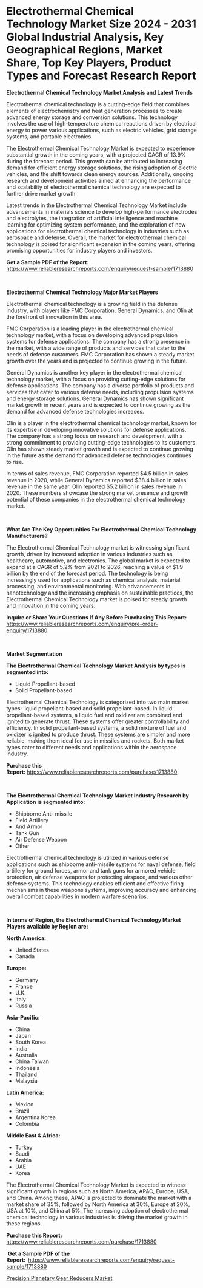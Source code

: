 <p><h1>Electrothermal Chemical Technology Market Size 2024 - 2031 Global Industrial Analysis, Key Geographical Regions, Market Share, Top Key Players, Product Types and Forecast Research Report</h1></p><p><strong>Electrothermal Chemical Technology Market Analysis and Latest Trends</strong></p>
<p><p>Electrothermal chemical technology is a cutting-edge field that combines elements of electrochemistry and heat generation processes to create advanced energy storage and conversion solutions. This technology involves the use of high-temperature chemical reactions driven by electrical energy to power various applications, such as electric vehicles, grid storage systems, and portable electronics.</p><p>The Electrothermal Chemical Technology Market is expected to experience substantial growth in the coming years, with a projected CAGR of 13.9% during the forecast period. This growth can be attributed to increasing demand for efficient energy storage solutions, the rising adoption of electric vehicles, and the shift towards clean energy sources. Additionally, ongoing research and development activities aimed at enhancing the performance and scalability of electrothermal chemical technology are expected to further drive market growth.</p><p>Latest trends in the Electrothermal Chemical Technology Market include advancements in materials science to develop high-performance electrodes and electrolytes, the integration of artificial intelligence and machine learning for optimizing system performance, and the exploration of new applications for electrothermal chemical technology in industries such as aerospace and defense. Overall, the market for electrothermal chemical technology is poised for significant expansion in the coming years, offering promising opportunities for industry players and investors.</p></p>
<p><strong>Get a Sample PDF of the Report:&nbsp;</strong> <a href="https://www.reliableresearchreports.com/enquiry/request-sample/1713880">https://www.reliableresearchreports.com/enquiry/request-sample/1713880</a></p>
<p>&nbsp;</p>
<p><strong>Electrothermal Chemical Technology Major Market Players</strong></p>
<p><p>Electrothermal chemical technology is a growing field in the defense industry, with players like FMC Corporation, General Dynamics, and Olin at the forefront of innovation in this area. </p><p>FMC Corporation is a leading player in the electrothermal chemical technology market, with a focus on developing advanced propulsion systems for defense applications. The company has a strong presence in the market, with a wide range of products and services that cater to the needs of defense customers. FMC Corporation has shown a steady market growth over the years and is projected to continue growing in the future.</p><p>General Dynamics is another key player in the electrothermal chemical technology market, with a focus on providing cutting-edge solutions for defense applications. The company has a diverse portfolio of products and services that cater to various defense needs, including propulsion systems and energy storage solutions. General Dynamics has shown significant market growth in recent years and is expected to continue growing as the demand for advanced defense technologies increases.</p><p>Olin is a player in the electrothermal chemical technology market, known for its expertise in developing innovative solutions for defense applications. The company has a strong focus on research and development, with a strong commitment to providing cutting-edge technologies to its customers. Olin has shown steady market growth and is expected to continue growing in the future as the demand for advanced defense technologies continues to rise.</p><p>In terms of sales revenue, FMC Corporation reported $4.5 billion in sales revenue in 2020, while General Dynamics reported $38.4 billion in sales revenue in the same year. Olin reported $5.2 billion in sales revenue in 2020. These numbers showcase the strong market presence and growth potential of these companies in the electrothermal chemical technology market.</p></p>
<p>&nbsp;</p>
<p><strong>What Are The Key Opportunities For Electrothermal Chemical Technology Manufacturers?</strong></p>
<p><p>The Electrothermal Chemical Technology market is witnessing significant growth, driven by increased adoption in various industries such as healthcare, automotive, and electronics. The global market is expected to expand at a CAGR of 5.2% from 2021 to 2026, reaching a value of $1.9 billion by the end of the forecast period. The technology is being increasingly used for applications such as chemical analysis, material processing, and environmental monitoring. With advancements in nanotechnology and the increasing emphasis on sustainable practices, the Electrothermal Chemical Technology market is poised for steady growth and innovation in the coming years.</p></p>
<p><strong>Inquire or Share Your Questions If Any Before Purchasing This Report:</strong> <a href="https://www.reliableresearchreports.com/enquiry/pre-order-enquiry/1713880">https://www.reliableresearchreports.com/enquiry/pre-order-enquiry/1713880</a></p>
<p>&nbsp;</p>
<p><strong>Market Segmentation</strong></p>
<p><strong>The Electrothermal Chemical Technology Market Analysis by types is segmented into:</strong></p>
<p><ul><li>Liquid Propellant-based</li><li>Solid Propellant-based</li></ul></p>
<p><p>Electrothermal Chemical Technology is categorized into two main market types: liquid propellant-based and solid propellant-based. In liquid propellant-based systems, a liquid fuel and oxidizer are combined and ignited to generate thrust. These systems offer greater controllability and efficiency. In solid propellant-based systems, a solid mixture of fuel and oxidizer is ignited to produce thrust. These systems are simpler and more reliable, making them ideal for use in missiles and rockets. Both market types cater to different needs and applications within the aerospace industry.</p></p>
<p><strong>Purchase this Report:&nbsp;</strong><a href="https://www.reliableresearchreports.com/purchase/1713880">https://www.reliableresearchreports.com/purchase/1713880</a></p>
<p>&nbsp;</p>
<p><strong>The Electrothermal Chemical Technology Market Industry Research by Application is segmented into:</strong></p>
<p><ul><li>Shipborne Anti-missile</li><li>Field Artillery</li><li>And Armor</li><li>Tank Gun</li><li>Air Defense Weapon</li><li>Other</li></ul></p>
<p><p>Electrothermal chemical technology is utilized in various defense applications such as shipborne anti-missile systems for naval defense, field artillery for ground forces, armor and tank guns for armored vehicle protection, air defense weapons for protecting airspace, and various other defense systems. This technology enables efficient and effective firing mechanisms in these weapons systems, improving accuracy and enhancing overall combat capabilities in modern warfare scenarios.</p></p>
<p>&nbsp;</p>
<p><strong>In terms of Region, the Electrothermal Chemical Technology Market Players available by Region are:</strong></p>
<p>
    <p> <strong> North America: </strong>
        <ul>
            <li>United States</li>
            <li>Canada</li>
        </ul>
        </p> 
    <p> <strong> Europe: </strong>
        <ul>
            <li>Germany</li>
            <li>France</li>
            <li>U.K.</li>
            <li>Italy</li>
            <li>Russia</li>
        </ul>
        </p> 
    <p> <strong> Asia-Pacific: </strong>
        <ul>
            <li>China</li>
            <li>Japan</li>
            <li>South Korea</li>
            <li>India</li>
            <li>Australia</li>
            <li>China Taiwan</li>
            <li>Indonesia</li>
            <li>Thailand</li>
            <li>Malaysia</li>
        </ul>
        </p> 
    <p> <strong> Latin America: </strong>
        <ul>
            <li>Mexico</li>
            <li>Brazil</li>
            <li>Argentina Korea</li>
            <li>Colombia</li>
        </ul>
        </p> 
    <p> <strong> Middle East & Africa: </strong>
        <ul>
            <li>Turkey</li>
            <li>Saudi</li>
            <li>Arabia</li>
            <li>UAE</li>
            <li>Korea</li>
        </ul>
    </p>
    </p>
<p><p>The Electrothermal Chemical Technology Market is expected to witness significant growth in regions such as North America, APAC, Europe, USA, and China. Among these, APAC is projected to dominate the market with a market share of 35%, followed by North America at 30%, Europe at 20%, USA at 10%, and China at 5%. The increasing adoption of electrothermal chemical technology in various industries is driving the market growth in these regions.</p></p>
<p><strong>Purchase this Report: </strong><a href="https://www.reliableresearchreports.com/purchase/1713880">https://www.reliableresearchreports.com/purchase/1713880</a></p>
<p>&nbsp;<strong>Get a Sample PDF of the Report:&nbsp;&nbsp;</strong><a href="https://www.reliableresearchreports.com/enquiry/request-sample/1713880">https://www.reliableresearchreports.com/enquiry/request-sample/1713880</a></p>
<p><strong></strong></p>
<p><p><a href="https://github.com/prosalinda88/Market-Research-Report-List-3/blob/main/precision-planetary-gear-reducers-market.md">Precision Planetary Gear Reducers Market</a></p></p>